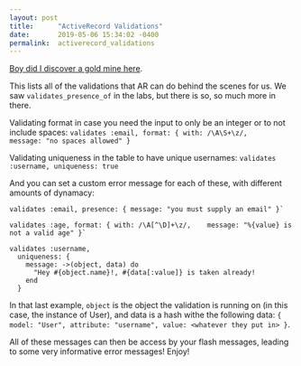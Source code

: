 ```yaml
---
layout: post
title:      "ActiveRecord Validations"
date:       2019-05-06 15:34:02 -0400
permalink:  activerecord_validations
---
```



[Boy did I discover a gold mine here](https://guides.rubyonrails.org/active_record_validations.html).

This lists all of the validations that AR can do behind the scenes for us. We saw `validates_presence_of` in the labs, but there is so, so much more in there.

Validating format in case you need the input to only be an integer or to not include spaces:
`validates :email, format: { with: /\A\S+\z/,    message: "no spaces allowed" }`

Validating uniqueness in the table to have unique usernames:
`validates :username, uniqueness: true`

And you can set a custom error message for each of these, with different amounts of dynamacy:

```
validates :email, presence: { message: "you must supply an email" }`

validates :age, format: { with: /\A[^\D]+\z/,    message: "%{value} is not a valid age" }`

validates :username,
  uniqueness: {
    message: ->(object, data) do
      "Hey #{object.name}!, #{data[:value]} is taken already!
    end
  }
```

In that last example, `object` is the object the validation is running on (in this case, the instance of User), and data is a hash withe the following data: `{ model: "User", attribute: "username", value: <whatever they put in> }`.

All of these messages can then be access by your flash messages, leading to some very informative error messages! Enjoy!
